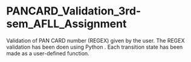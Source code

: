 # PANCARD_Validation_3rd-sem_AFLL_Assignment
Validation of PAN CARD number (REGEX) given by the user.
The REGEX validation has been doen using Python .
Each transition state has been made as a user-defined function.  

